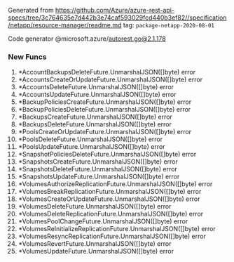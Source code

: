 Generated from https://github.com/Azure/azure-rest-api-specs/tree/3c764635e7d442b3e74caf593029fcd440b3ef82//specification/netapp/resource-manager/readme.md tag: `package-netapp-2020-08-01`

Code generator @microsoft.azure/autorest.go@2.1.178


### New Funcs

1. *AccountBackupsDeleteFuture.UnmarshalJSON([]byte) error
1. *AccountsCreateOrUpdateFuture.UnmarshalJSON([]byte) error
1. *AccountsDeleteFuture.UnmarshalJSON([]byte) error
1. *AccountsUpdateFuture.UnmarshalJSON([]byte) error
1. *BackupPoliciesCreateFuture.UnmarshalJSON([]byte) error
1. *BackupPoliciesDeleteFuture.UnmarshalJSON([]byte) error
1. *BackupsCreateFuture.UnmarshalJSON([]byte) error
1. *BackupsDeleteFuture.UnmarshalJSON([]byte) error
1. *PoolsCreateOrUpdateFuture.UnmarshalJSON([]byte) error
1. *PoolsDeleteFuture.UnmarshalJSON([]byte) error
1. *PoolsUpdateFuture.UnmarshalJSON([]byte) error
1. *SnapshotPoliciesDeleteFuture.UnmarshalJSON([]byte) error
1. *SnapshotsCreateFuture.UnmarshalJSON([]byte) error
1. *SnapshotsDeleteFuture.UnmarshalJSON([]byte) error
1. *SnapshotsUpdateFuture.UnmarshalJSON([]byte) error
1. *VolumesAuthorizeReplicationFuture.UnmarshalJSON([]byte) error
1. *VolumesBreakReplicationFuture.UnmarshalJSON([]byte) error
1. *VolumesCreateOrUpdateFuture.UnmarshalJSON([]byte) error
1. *VolumesDeleteFuture.UnmarshalJSON([]byte) error
1. *VolumesDeleteReplicationFuture.UnmarshalJSON([]byte) error
1. *VolumesPoolChangeFuture.UnmarshalJSON([]byte) error
1. *VolumesReInitializeReplicationFuture.UnmarshalJSON([]byte) error
1. *VolumesResyncReplicationFuture.UnmarshalJSON([]byte) error
1. *VolumesRevertFuture.UnmarshalJSON([]byte) error
1. *VolumesUpdateFuture.UnmarshalJSON([]byte) error
